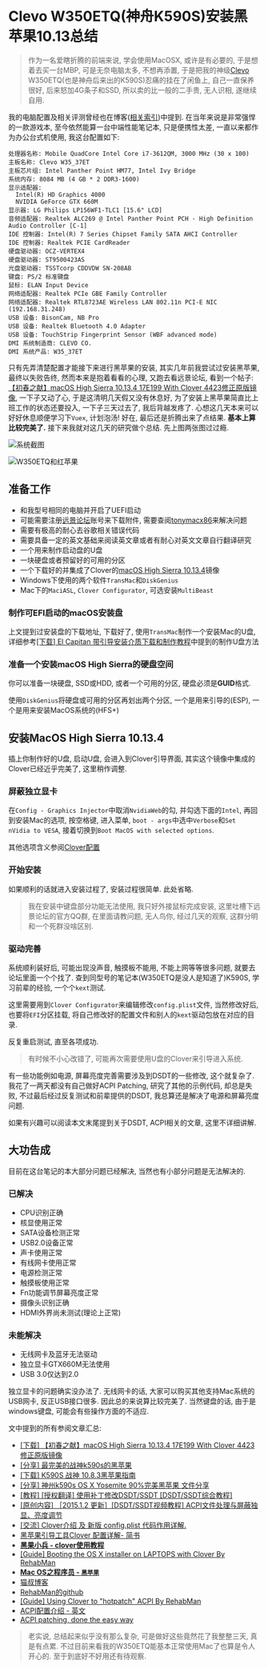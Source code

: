 # Clevo W350ETQ(神舟K590S)安装黑苹果10.13总结

> 作为一名爱瞎折腾的前端来说, 学会使用MacOSX, 或许是有必要的, 于是想着去买一台MBP, 可是无奈电脑太多, 不想再添置, 于是把我的神级[Clevo](http://www.clevo.com.tw/index-tw.html) W350ETQ(也是神舟后来出的K590S)忍痛的挂在了闲鱼上, 自己一直保养很好, 后来怒加4G条子和SSD, 所以卖的比一般的二手贵, 无人识相, 遂继续自用.

我的电脑配置及相关评测曾经也在博客([相关索引](https://www.whidy.net/?s=w350))中提到. 在当年来说是非常强悍的一款游戏本, 至今依然能算一台中端性能笔记本, 只是便携性太差, 一直以来都作为办公台式机使用, 我这台配置如下:

```text
处理器名称: Mobile QuadCore Intel Core i7-3612QM, 3000 MHz (30 x 100)
主板名称: Clevo W35_37ET
主板芯片组: Intel Panther Point HM77, Intel Ivy Bridge
系统内存: 8084 MB (4 GB * 2 DDR3-1600)
显示适配器:
  Intel(R) HD Graphics 4000
  NVIDIA GeForce GTX 660M
显示器: LG Philips LP156WF1-TLC1 [15.6" LCD]
音频适配器: Realtek ALC269 @ Intel Panther Point PCH - High Definition Audio Controller [C-1]
IDE 控制器: Intel(R) 7 Series Chipset Family SATA AHCI Controller
IDE 控制器: Realtek PCIE CardReader
硬盘驱动器: OCZ-VERTEX4
硬盘驱动器: ST9500423AS
光盘驱动器: TSSTcorp CDDVDW SN-208AB
键盘: PS/2 标准键盘
鼠标: ELAN Input Device
网络适配器: Realtek PCIe GBE Family Controller
网络适配器: Realtek RTL8723AE Wireless LAN 802.11n PCI-E NIC (192.168.31.248)
USB 设备: BisonCam, NB Pro
USB 设备: Realtek Bluetooth 4.0 Adapter
USB 设备: TouchStrip Fingerprint Sensor (WBF advanced mode)
DMI 系统制造商: CLEVO CO.
DMI 系统产品: W35_37ET
```

只有先弄清楚配置才能接下来进行黑苹果的安装, 其实几年前我尝试过安装黑苹果, 最终以失败告终, 然而本来是抱着看看的心理, 又跑去看远景论坛, 看到一个帖子: [【初春之献】macOS High Sierra 10.13.4 17E199 With Clover 4423修正原版镜像](http://bbs.pcbeta.com/forum.php?mod=viewthread&tid=1780088), 一下子又动了心, 于是这清明几天假又没有休息好, 为了安装上黑苹果简直比上班工作的状态还要投入, 一下子三天过去了, 我后背越发疼了. 心想这几天本来可以好好休息顺便学习下`Vuex`, 计划泡汤! 好在, 最后还是折腾出来了点结果. **基本上算比较完美了.** 接下来我就对这几天的研究做个总结. 先上图两张图过过瘾.

![系统截图](https://raw.githubusercontent.com/whidy/daily/master/sources/images/2018-04-07-1.png "系统截图")

![W350ETQ和红苹果](https://raw.githubusercontent.com/whidy/daily/master/sources/images/2018-04-07-2.jpg "W350ETQ和红苹果")

## 准备工作

* 和我型号相同的电脑并开启了UEFI启动
* 可能需要注册[远景论坛](http://bbs.pcbeta.com)账号来下载附件, 需要查阅[tonymacx86](https://www.tonymacx86.com/)来解决问题
* 需要有极高的耐心去谷歌相关错误代码
* 需要具备一定的英文基础来阅读英文章或者有耐心对英文文章自行翻译研究
* 一个用来制作启动盘的U盘
* 一块硬盘或者预留好的可用的分区
* 一个下载好的并集成了Clover的[macOS High Sierra 10.13.4](http://bbs.pcbeta.com/forum.php?mod=viewthread&tid=1780088)镜像
* Windows下使用的两个软件`TransMac`和`DiskGenius`
* Mac下的`MaciASL`, `Clover Configurator`, 可选安装`MultiBeast`

### 制作可EFI启动的macOS安装盘

上文提到过安装盘的下载地址, 下载好了, 使用`TransMac`制作一个安装Mac的U盘, 详细参考[[下载] El Capitan 带引导安装介质下载和制作教程](http://bbs.pcbeta.com/viewthread-1640907-1-1.html)中提到的制作U盘方法

### 准备一个安装macOS High Sierra的硬盘空间

你可以准备一块硬盘, SSD或HDD, 或者一个可用的分区, 硬盘必须是**GUID**格式.

使用`DiskGenius`将硬盘或可用的分区再划出两个分区, 一个是用来引导的(ESP), 一个是用来安装MacOS系统的(HFS+)

## 安装MacOS High Sierra 10.13.4

插上你制作好的U盘, 启动U盘, 会进入到Clover引导界面, 其实这个镜像中集成的Clover已经近乎完美了, 这里稍作调整.

### 屏蔽独立显卡

在`Config - Graphics Injector`中取消`NvidiaWeb`的勾, 并勾选下面的`Intel`, 再回到安装Mac的选项, 按空格键, 进入菜单, `boot - args`中选中`Verbose`和`Set nVidia to VESA`, 接着切换到`Boot MacOS with selected options`.

其他选项含义参阅[Clover配置](https://blog.daliansky.net/clover-user-manual.html)

### 开始安装

如果顺利的话就进入安装过程了, 安装过程很简单. 此处省略.

> 我在安装中键盘部分功能无法使用, 我只好外接鼠标完成安装, 这里吐槽下远景论坛的官方QQ群, 在里面请教问题, 无人鸟你, 经过几天的观察, 这群分明和一个死群没啥区别.

### 驱动完善

系统顺利装好后, 可能出现没声音, 触摸板不能用, 不能上网等等很多问题, 就要去论坛里面一个个找了. 查到同型号的笔记本(W350ETQ是没人是知道了)K590S, 学习前辈的经验, 一个个`kext`测试.

这里需要用到`Clover Configurator`来编辑修改`config.plist`文件, 当然修改好后, 也要将`EFI`分区挂载, 将自己修改好的配置文件和别人的`kext`驱动包放在对应的目录.

反复重启测试, 直至各项成功.

> 有时候不小心改错了, 可能再次需要使用U盘的Clover来引导进入系统.

有一些功能例如电源, 屏幕亮度完善需要涉及到DSDT的一些修改, 这个就复杂了. 我花了一两天都没有自己做好ACPI Patching, 研究了其他的示例代码, 却总是失败, 不过最后经过反复测试和前辈提供的DSDT, 我总算还是解决了电源和屏幕亮度问题.

如果有兴趣可以阅读本文末尾提到关于DSDT, ACPI相关的文章, 这里不详细讲解.

## 大功告成

目前在这台笔记的本大部分问题已经解决, 当然也有小部分问题是无法解决的.

### 已解决

* CPU识别正确
* 核显使用正常
* SATA设备检测正常
* USB2.0设备正常
* 声卡使用正常
* 有线网卡使用正常
* 电源检测正常
* 触摸板使用正常
* Fn功能调节屏幕亮度正常
* 摄像头识别正确
* HDMI外界尚未测试(理论上正常)

### 未能解决

* 无线网卡及蓝牙无法驱动
* 独立显卡GTX660M无法使用
* USB 3.0仅达到2.0

独立显卡的问题确实没办法了. 无线网卡的话, 大家可以购买其他支持Mac系统的USB网卡, 反正USB接口很多. 因此总的来说算比较完美了. 当然键盘的话, 由于是windows键盘, 可能会有些操作方面的不适应.

文中提到的所有参阅文章汇总:

* [[下载] 【初春之献】macOS High Sierra 10.13.4 17E199 With Clover 4423修正原版镜像](http://bbs.pcbeta.com/forum.php?mod=viewthread&tid=1780088)
* [[分享] 最完美的战神k590s的黑苹果](http://bbs.pcbeta.com/forum.php?mod=viewthread&tid=1485776)
* [[下载] K590S 战神 10.8.3黑苹果指南](http://bbs.pcbeta.com/viewthread-1308539-1-1.html)
* [[分享] 神州k590s OS X Yosemite 90%完美黑苹果 文件分享](http://bbs.pcbeta.com/forum.php?mod=viewthread&tid=1555418)
* [[教程] [授权翻译] 使用补丁修改DSDT/SSDT [DSDT/SSDT综合教程]](http://bbs.pcbeta.com/viewthread-1571455-1-1.html)
* [[原创内容] ［2015.1.2 更新］[DSDT/SSDT视频教程] ACPI文件处理与屏蔽独显、亮度调节](http://bbs.pcbeta.com/forum.php?mod=viewthread&tid=1517830)
* [[交流] Clover介绍 及 新版 config.plist 代码作用详解.](http://bbs.pcbeta.com/forum.php?mod=viewthread&tid=1423598)
* [黑苹果引导工具Clover 配置详解- 简书](https://www.jianshu.com/p/b156b0177a24)
* **[黑果小兵 - clover使用教程](https://blog.daliansky.net/clover-user-manual.html)**
* [[Guide] Booting the OS X installer on LAPTOPS with Clover By RehabMan](https://www.tonymacx86.com/threads/guide-booting-the-os-x-installer-on-laptops-with-clover.148093/)
* **[Mac OS之程序员 - `黑苹果`](https://www.kancloud.cn/chandler/mac_os/480595)**
* [猫叔博客](https://www.maoshu.cc/)
* [RehabMan的github](https://github.com/RehabMan)
* [[Guide] Using Clover to "hotpatch" ACPI By RehabMan](https://www.tonymacx86.com/threads/guide-using-clover-to-hotpatch-acpi.200137/)
* [ACPI配置介绍 - 英文](https://clover-wiki.zetam.org/Configuration/ACPI)
* [ACPI patching, done the easy way](https://github.com/RevoGirl/RevoBoot/wiki/ACPI-patching,-done-the-easy-way)

> 老实说, 总结起来似乎没有那么复杂, 可是做好这些竟然花了我整整三天, 真是有点累. 不过目前来看我的W350ETQ能基本正常使用Mac了也算是令人开心的. 至于到底好不好用还有待观察.